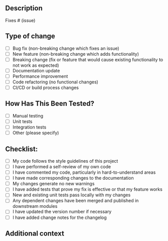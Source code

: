 ## Description

<!-- Please include a summary of the change and which issue is fixed. -->
<!-- Also include relevant motivation and context. -->

Fixes # (issue)

## Type of change

<!-- Please delete options that are not relevant. -->

- [ ] Bug fix (non-breaking change which fixes an issue)
- [ ] New feature (non-breaking change which adds functionality)
- [ ] Breaking change (fix or feature that would cause existing functionality to not work as expected)
- [ ] Documentation update
- [ ] Performance improvement
- [ ] Code refactoring (no functional changes)
- [ ] CI/CD or build process changes

## How Has This Been Tested?

<!-- Please describe the tests that you ran to verify your changes. -->
<!-- Provide instructions so we can reproduce. -->

- [ ] Manual testing
- [ ] Unit tests
- [ ] Integration tests
- [ ] Other (please specify)

## Checklist:

- [ ] My code follows the style guidelines of this project
- [ ] I have performed a self-review of my own code
- [ ] I have commented my code, particularly in hard-to-understand areas
- [ ] I have made corresponding changes to the documentation
- [ ] My changes generate no new warnings
- [ ] I have added tests that prove my fix is effective or that my feature works
- [ ] New and existing unit tests pass locally with my changes
- [ ] Any dependent changes have been merged and published in downstream modules
- [ ] I have updated the version number if necessary
- [ ] I have added change notes for the changelog

## Additional context

<!-- Add any other context about the PR here. -->
